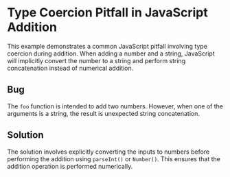 # Type Coercion Pitfall in JavaScript Addition

This example demonstrates a common JavaScript pitfall involving type coercion during addition.  When adding a number and a string, JavaScript will implicitly convert the number to a string and perform string concatenation instead of numerical addition.

## Bug

The `foo` function is intended to add two numbers. However, when one of the arguments is a string, the result is unexpected string concatenation.

## Solution

The solution involves explicitly converting the inputs to numbers before performing the addition using `parseInt()` or `Number()`. This ensures that the addition operation is performed numerically.